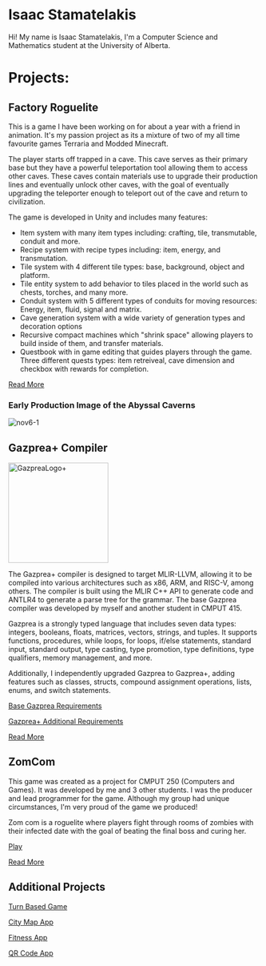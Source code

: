 # Isaac Stamatelakis
Hi! My name is Isaac Stamatelakis, I'm a Computer Science and Mathematics student at the University of Alberta. 


# Projects:

## Factory Roguelite
This is a game I have been working on for about a year with a friend in animation. It's my passion project as its a mixture of two of my all time favourite games Terraria and Modded Minecraft. 

The player starts off trapped in a cave. This cave serves as their primary base but they have a powerful teleportation tool allowing them to access other caves. These caves contain materials use to upgrade their production lines and eventually unlock other caves, with the goal of eventually upgrading the teleporter enough to teleport out of the cave and return to civilization.

The game is developed in Unity and includes many features:
* Item system with many item types including: crafting, tile, transmutable, conduit and more.
* Recipe system with recipe types including: item, energy, and transmutation.
* Tile system with 4 different tile types: base, background, object and platform.
* Tile entity system to add behavior to tiles placed in the world such as chests, torches, and many more.
* Conduit system with 5 different types of conduits for moving resources: Energy, item, fluid, signal and matrix.
* Cave generation system with a wide variety of generation types and decoration options
* Recursive compact machines which "shrink space" allowing players to build inside of them, and transfer materials.
* Questbook with in game editing that guides players through the game. Three different quests types: item retreiveal, cave dimension and checkbox with rewards for completion.

[Read More](https://github.com/Isaac-Stamatelakis/Isaac-Stamatelakis.github.io/blob/main/Factory.MD)

### Early Production Image of the Abyssal Caverns 
![nov6-1](https://github.com/user-attachments/assets/4751dd1b-c036-43d9-833c-98bda154ea60)

## Gazprea+ Compiler
<img src="https://github.com/user-attachments/assets/86249937-455c-4186-87d7-d94b7c5f5695" alt="GazpreaLogo+" width="200" />

The Gazprea+ compiler is designed to target MLIR-LLVM, allowing it to be compiled into various architectures such as x86, ARM, and RISC-V, among others. The compiler is built using the MLIR C++ API to generate code and ANTLR4 to generate a parse tree for the grammar. The base Gazprea compiler was developed by myself and another student in CMPUT 415.

Gazprea is a strongly typed language that includes seven data types: integers, booleans, floats, matrices, vectors, strings, and tuples. It supports functions, procedures, while loops, for loops, if/else statements, standard input, standard output, type casting, type promotion, type definitions, type qualifiers, memory management, and more.

Additionally, I independently upgraded Gazprea to Gazprea+, adding features such as classes, structs, compound assignment operations, lists, enums, and switch statements.

[Base Gazprea Requirements](url)

[Gazprea+ Additional Requirements](url)

[Read More](url)

## ZomCom
This game was created as a project for CMPUT 250 (Computers and Games). It was developed by me and 3 other students. I was the producer and lead programmer for the game. Although my group had unique circumstances, I'm very proud of the game we produced!

Zom com is a roguelite where players fight through rooms of zombies with their infected date with the goal of beating the final boss and curing her.

[Play](url)

[Read More](url)

## Additional Projects
[Turn Based Game](url)

[City Map App](url)

[Fitness App](url)

[QR Code App](url)

